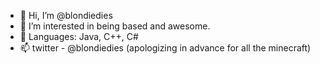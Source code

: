 - 👋 Hi, I’m @blondiedies
- 👀 I’m interested in being based and awesome.
- 🌱 Languages: Java, C++, C#
- 📫 twitter - @blondiedies (apologizing in advance for all the minecraft)
